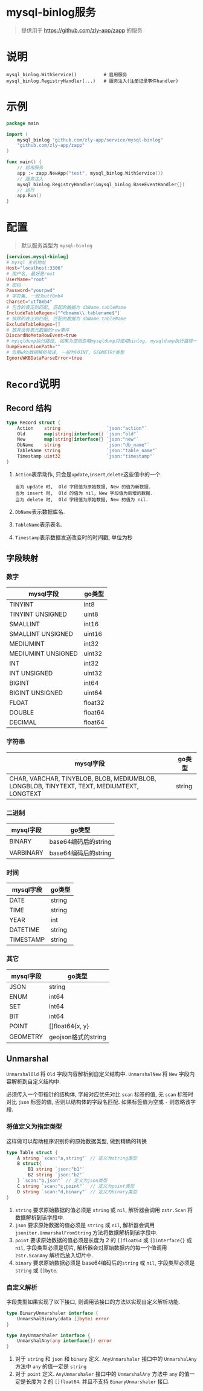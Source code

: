 
# mysql-binlog服务

> 提供用于 https://github.com/zly-app/zapp 的服务

# 说明

```text
mysql_binlog.WithService()          # 启用服务
mysql_binlog.RegistryHandler(...)   # 服务注入(注册记录事件handler)
```

# 示例

```go
package main

import (
	mysql_binlog "github.com/zly-app/service/mysql-binlog"
	"github.com/zly-app/zapp"
)

func main() {
    // 启用服务
    app := zapp.NewApp("test", mysql_binlog.WithService())
    // 服务注入
    mysql_binlog.RegistryHandler(&mysql_binlog.BaseEventHandler{})
    // 运行
    app.Run()
}
```

# 配置

> 默认服务类型为 `mysql-binlog`

```toml
[services.mysql-binlog]
# mysql 主机地址
Host="localhost:3306"
# 用户名, 最好是root
UserName="root"
# 密码
Password="yourpwd"
# 字符集, 一般为utf8mb4
Charset="utf8mb4"
# 包含的表正则匹配, 匹配的数据为 dbName.tableName
IncludeTableRegex=["^dbname\\.tablename$"]
# 排除的表正则匹配, 匹配的数据为 dbName.tableName
ExcludeTableRegex=[]
# 放弃没有表元数据的row事件
DiscardNoMetaRowEvent=true
# mysqldump执行路径, 如果为空则忽略mysqldump只使用binlog, mysqldump执行路径一般为mysqldump
DumpExecutionPath=""
# 忽略wkb数据解析错误, 一般为POINT, GEOMETRY类型
IgnoreWKBDataParseError=true
```

# `Record`说明

## Record 结构

```go
type Record struct {
	Action    string                 `json:"action"`
	Old       map[string]interface{} `json:"old"`
	New       map[string]interface{} `json:"new"`
	DbName    string                 `json:"db_name"`
	TableName string                 `json:"table_name"`
	Timestamp uint32                 `json:"timestamp"`
}
```

1. `Action`表示动作, 只会是`update`,`insert`,`delete`这些值中的一个.

   ```
   当为 update 时,  Old 字段值为原始数据, New 的值为新数据.
   当为 insert 时,  Old 的值为 nil, New 字段值为新增的数据.
   当为 delete 时,  Old 字段值为原始数据, New 的值为 nil.
   ```

2. `DbName`表示数据库名.
3. `TableName`表示表名.
4. `Timestamp`表示数据发送改变时的时间戳, 单位为秒

## 字段映射

### 数字

| mysql字段          | go类型  |
| ------------------ | ------- |
| TINYINT            | int8    |
| TINYINT UNSIGNED   | uint8   |
| SMALLINT           | int16   |
| SMALLINT UNSIGNED  | uint16  |
| MEDIUMINT          | int32   |
| MEDIUMINT UNSIGNED | uint32  |
| INT                | int32   |
| INT UNSIGNED       | uint32  |
| BIGINT             | int64   |
| BIGINT UNSIGNED    | uint64  |
| FLOAT              | float32 |
| DOUBLE             | float64 |
| DECIMAL            | float64 |


### 字符串

| mysql字段                                                                                 | go类型 |
| ----------------------------------------------------------------------------------------- | ------ |
| CHAR, VARCHAR, TINYBLOB, BLOB, MEDIUMBLOB, LONGBLOB, TINYTEXT, TEXT, MEDIUMTEXT, LONGTEXT | string |


### 二进制

| mysql字段 | go类型               |
| --------- | -------------------- |
| BINARY    | base64编码后的string |
| VARBINARY | base64编码后的string |


### 时间

| mysql字段 | go类型 |
| --------- | ------ |
| DATE      | string |
| TIME      | string |
| YEAR      | int    |
| DATETIME  | string |
| TIMESTAMP | string |

### 其它


| mysql字段 | go类型              |
| --------- | ------------------- |
| JSON      | string              |
| ENUM      | int64               |
| SET       | int64               |
| BIT       | int64               |
| POINT     | []float64{x, y}     |
| GEOMETRY  | geojson格式的string |

## Unmarshal

`UnmarshalOld` 将 `Old` 字段内容解析到自定义结构中.
`UnmarshalNew` 将 `New` 字段内容解析到自定义结构中.

必须传入一个带指针的结构体, 字段对应优先对比 `scan` 标签的值, 无 `scan` 标签时对比 `json` 标签的值, 否则以结构体的字段名匹配. 如果标签值为空或 `-` 则忽略该字段.

### 将值定义为指定类型

这样做可以帮助程序识别你的原始数据类型, 做到精确的转换

```go
type Table struct {
	A string `scan:"a,string"` // 定义为string类型
	B struct{
		B1 string `json:"b1"`
		B2 string `json:"b2"`
	} `scan:"b,json"` // 定义为json类型
	C string `scan:"c,point"`  // 定义为point类型
	D string `scan:"d,binary"` // 定义为binary类型
}
```

1. `string` 要求原始数据的值必须是 `string` 或 `nil`, 解析器会调用 `zstr.Scan` 将数据解析到该字段中.
2. `json` 要求原始数据的值必须是 `string` 或 `nil`, 解析器会调用 `jsoniter.UnmarshalFromString` 方法将数据解析到该字段中.
3. `point` 要求原始数据的值必须是长度为 2 的 `[]float64` 或 `[]interface{}` 或 `nil`, 字段类型必须是切片, 解析器会对原始数据内的每一个值调用 `zstr.ScanAny` 解析后放入切片中.
4. `binary` 要求原始数据必须是 base64编码后的`string` 或 `nil`, 字段类型必须是 `string` 或 `[]byte`.

### 自定义解析

字段类型如果实现了以下接口, 则调用该接口的方法以实现自定义解析功能.

```go
type BinaryUnmarshaler interface {
	UnmarshalBinary(data []byte) error
}

type AnyUnmarshaler interface {
	UnmarshalAny(any interface{}) error
}
```

1. 对于 `string` 和 `json` 和 `binary` 定义. `AnyUnmarshaler` 接口中的 `UnmarshalAny` 方法中 `any` 的值一定是 `string`
2. 对于 `point` 定义. `AnyUnmarshaler` 接口中的 `UnmarshalAny` 方法中 `any` 的值一定是长度为 2 的 `[]float64`. 并且不支持 `BinaryUnmarshaler` 接口.
